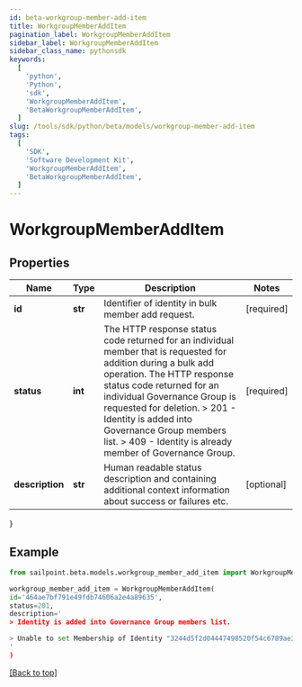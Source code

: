 ```yaml
---
id: beta-workgroup-member-add-item
title: WorkgroupMemberAddItem
pagination_label: WorkgroupMemberAddItem
sidebar_label: WorkgroupMemberAddItem
sidebar_class_name: pythonsdk
keywords:
  [
    'python',
    'Python',
    'sdk',
    'WorkgroupMemberAddItem',
    'BetaWorkgroupMemberAddItem',
  ]
slug: /tools/sdk/python/beta/models/workgroup-member-add-item
tags:
  [
    'SDK',
    'Software Development Kit',
    'WorkgroupMemberAddItem',
    'BetaWorkgroupMemberAddItem',
  ]
---
```


# WorkgroupMemberAddItem

## Properties

| Name | Type | Description | Notes |
| --- | --- | --- | --- |
| **id** | **str** | Identifier of identity in bulk member add request. | [required] |
| **status** | **int** | The HTTP response status code returned for an individual member that is requested for addition during a bulk add operation. The HTTP response status code returned for an individual Governance Group is requested for deletion. > 201 - Identity is added into Governance Group members list. > 409 - Identity is already member of Governance Group. | [required] |
| **description** | **str** | Human readable status description and containing additional context information about success or failures etc. | [optional] |

}

## Example

```python
from sailpoint.beta.models.workgroup_member_add_item import WorkgroupMemberAddItem

workgroup_member_add_item = WorkgroupMemberAddItem(
id='464ae7bf791e49fdb74606a2e4a89635',
status=201,
description='
> Identity is added into Governance Group members list.

> Unable to set Membership of Identity "3244d5f2d04447498520f54c6789ae33" to Governance Group "f80bba83-98c4-4ec2-81c8-373c00e9663b"; the relationship already exists.
'
)

```

[[Back to top]](#)
